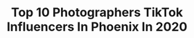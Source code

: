 ---
title: Top 10 Photographers TikTok Influencers In Phoenix In 2020
description: >-
  Find top photographers TikTok influencers in Phoenix in 2020. Most popular hashtags: #photographer #gonnabefriends #momsoftiktok #poseathome.
platform: TikTok
profiles:
  - username: "azfoodguy"
    fullname: >-
      AZ Food Guy | Foodie
    location: "United States"
    followers: 2182
    engagement: 1656
    commentsToLikes: 0.091029
    id: ckai0ofji8gnb0i785mx5a6v2
    verified: false
    hashtags: "#cooking, #galaxysedge, #travellife, #asianboys"
  - username: "extrajdm"
    fullname: >-
      ExtraJDM
    location: "United States"
    followers: 30243
    engagement: 1294
    commentsToLikes: 0.028705
    id: ck8w2kbol5jys0j78zxyz2wrp
    verified: false
    hashtags: "#subieflow, #covid19, #carguy, #greenscreen"
  - username: "lm.meets"
    fullname: >-
      lm.meets
    location: "United States"
    followers: 18106
    engagement: 244
    commentsToLikes: 0.016209
    id: ck8trb4gqqwyi0j78q14euf2r
    verified: false
    hashtags: "#tigerking, #fashon, #interviews, #makeup"
  - username: "creaturek1ng"
    fullname: >-
      Adrian 
    location: "United States"
    followers: 85137
    engagement: 2231
    commentsToLikes: 0.015121
    id: ck9v6x6wd3wqq0j78flwrgow1
    verified: false
    hashtags: "#love, #anxiety, #income, #godess"
  - username: "alfredoflores"
    fullname: >-
      Alfredo Flores
    location: "United States"
    followers: 61897
    engagement: 2844
    commentsToLikes: 0.176404
    id: ck8nk1l45d39e0j783cs1slx1
    verified: true
    hashtags: "#littlethings, #poseathome, #duetme, #notmadaboutit"
  - username: "sergeybidun"
    fullname: >-
      Sergey Bidun
    location: "United States"
    followers: 74102
    engagement: 2325
    commentsToLikes: 0.035132
    id: ck8f89b833dmm0j786djb91zt
    verified: false
    hashtags: "#artistsoftiktok, #ownthecurve, #twinchallenge, #sisters"
  - username: "wildflowerfieldsx"
    fullname: >-
      Bobby & Juli 🕊🌌
    location: "United States"
    followers: 3069
    engagement: 1543
    commentsToLikes: 0.129132
    id: cka89q5plg0420i78kpbrzgbo
    verified: false
    hashtags: "#lorde, #gonnabefriends, #slowmochallenge, #mentalhealh"
  - username: "zoefortuna"
    fullname: >-
      Zoe Fortuna
    location: "United States"
    followers: 1120307
    engagement: 3123
    commentsToLikes: 0.024293
    id: ck83wy0ggmw3c0j78x848vh91
    verified: false
    hashtags: "#shark, #cookies, #candy, #family"
  - username: "sofiarose47"
    fullname: >-
      sofia rose
    location: "United States"
    followers: 16237
    engagement: 2278
    commentsToLikes: 0.033108
    id: ck7zosseelsfk0j78byjzkpos
    verified: false
    hashtags: "#debbyryan, #celebratenurses, #greenvspurple, #cookinghacks"
  - username: "thesamli"
    fullname: >-
      Sam Li
    location: "United States"
    followers: 8700
    engagement: 1933
    commentsToLikes: 0.032342
    id: ck9v1f6arguwt0j78lyjrfzvh
    verified: false
    hashtags: "#milwaukee, #football, #weddingday, #myphotography"
---